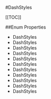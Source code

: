 #DashStyles

[[TOC]]

##Enum Properties 

* DashStyles
* DashStyles
* DashStyles
* DashStyles
* DashStyles
* DashStyles
* DashStyles
* DashStyles
* DashStyles
* DashStyles
* DashStyles